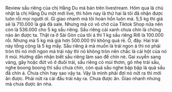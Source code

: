 Review sầu riêng của chị Hằng Du mà bán trên livestream. Hôm qua là chủ nhật là chị Hằng Du một mới live, thì hôm nay là thứ hai là tôi đã nhận được luôn rồi mọi người ơi. Gì giao nhanh mà tôi hoàn hồn luôn má. 5,5 kg thì giá sẽ là 710.000 là giá đã sale. Nhưng mà có vô chờ của Tiktok Shop nữa nên còn là 536.000 cho 5 kg sầu riêng. Sầu riêng cái xanh chưa chín là chừng nào ăn được ta. Thật ra ở Sài Gòn của tôi á thì 1 kg sầu riêng Ri6 là 100.000 rồi. Nhưng mà 5 kg mà giá hơn 500.000 thì không quá rẻ.  Ồ, đây. Hai trái này tổng cộng là 5 kg mấy. Sầu riêng á mà muốn là trái ngon á thì nó phải tròn thì nó mới ngon mà trái này thì nó không tròn nên chắc là cái hột của nó ít múi. Hướng dẫn nhận biết sầu riêng làm sao để chín nè. Gai xuyễn sang vàng, gãy hoặc đứt vỏ ở đuôi trái, sầu riêng có mùi thơm, gõ nhẹ trái sầu, nghe boong boong thì sầu chưa chín, còn quả sầu nghe bập bập là quả sầu đã chín á. Chưa chín hay sao vậy ta. Vậy là mình phải đợi nó nứt ra thì mới ăn được. Phải nứt ra cái đầu trái này ra. Chưa được ăn. Giao nhanh nhưng mà chưa được ăn nha.